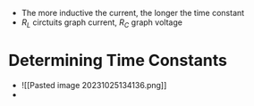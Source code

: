 - The more inductive the current, the longer the time constant
- $R_L$ circtuits graph current, $R_C$ graph voltage

# Determining Time Constants

- ![[Pasted image 20231025134136.png]] 
- 